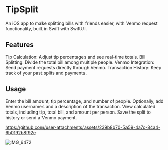 
# TipSplit

An iOS app to make splitting bills with friends easier, with Venmo request functionality, built in Swift with SwiftUI.

## Features
Tip Calculation: Adjust tip percentages and see real-time totals.
Bill Splitting: Divide the total bill among multiple people.
Venmo Integration: Send payment requests directly through Venmo.
Transaction History: Keep track of your past splits and payments.


## Usage
Enter the bill amount, tip percentage, and number of people.
Optionally, add Venmo usernames and a description of the transaction.
View calculated totals, including tip, total bill, and amount per person.
Save the split to history or send a Venmo payment.


https://github.com/user-attachments/assets/239b8b70-5a59-4a7c-84a4-6b0192b8f92e

![IMG_6472](https://github.com/user-attachments/assets/9317a47f-967f-4260-8168-4afd04284481)
